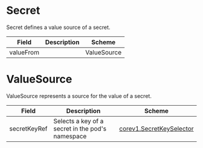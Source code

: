 # Secret

Secret defines a value source of a secret.


| Field | Description | Scheme |
| ----- | ----------- | ------ |
| valueFrom |  | ValueSource |
# ValueSource

ValueSource represents a source for the value of a secret.


| Field | Description | Scheme |
| ----- | ----------- | ------ |
| secretKeyRef | Selects a key of a secret in the pod's namespace | [corev1.SecretKeySelector](https://kubernetes.io/docs/reference/generated/kubernetes-api/v1.17/#secretkeyselector-v1-core) |
